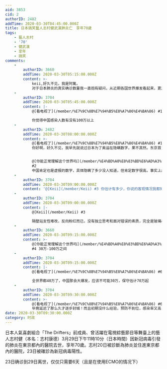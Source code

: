 ```yaml
---
aid: 3853
cid: 2
authorID: 2482
addTime: 2020-03-30T04:45:00.000Z
title: 日本搞笑藝人志村健武漢肺炎亡　享年70歲
tags:
    - 藝人志村
    - '70'
    - 健武漢
    - 享年
    - 搞笑
comments:
    -
        authorID: 3660
        addTime: 2020-03-30T05:15:00.000Z
        content: >-
            keii,好久不见，我是阿篱。
            对于日本肺炎的真实确诊数量我一直抱有疑问，从近期各国世界爆发看起来，更加印证了自己的想法。日本的真实感染人数起码是确诊人数的10-20倍左右。
    -
        authorID: 3704
        addTime: 2020-03-30T05:45:00.000Z
        content: |-
            @[看电视了](/member/%E7%9C%8B%E7%94%B5%E8%A7%86%E4%BA%86) #1

            你觉得中国感染人数有没有100万以上
    -
        authorID: 2482
        addTime: 2020-03-30T08:00:00.000Z
        content: >-
            @[看电视了](/member/%E7%9C%8B%E7%94%B5%E8%A7%86%E4%BA%86) #1
            你好啊，好久不见，我早先就说过日本为了奥运在隐瞒数字，果不其然。东京首当其冲作为人口最密集的地区，即将成为日本感染最多的地方已经是板上钉钉的事情了。隔壁之前各种嘎吹日本防疫好的也都不见了。我故意把隔壁嘎吹贴顶上来，结果一秒被站长转水，可见真是讽刺啊。鸵鸟就是鸵鸟，掩耳盗铃式的防疫显然无法被国际奥委会信任，更不会被各国运动员信任，若是在20年前尚可用信息闭塞的优势去掩盖疫情，可惜现在网络发达，鸵鸟是猎物，把头埋沙里依然是猎物。


            @[你能正常理解这个世界吗](/member/%E4%BD%A0%E8%83%BD%E6%AD%A3%E5%B8%B8%E7%90%86%E8%A7%A3%E8%BF%99%E4%B8%AA%E4%B8%96%E7%95%8C%E5%90%97)
            #2
            中国肯定也是虚报的数字，具体隐瞒了多少没人知道，但肯定数字很高。事实上虚报数字是任何政府面对危机的正常逻辑，维稳第一，经济第二，人命第三，韭菜命没有排名。
    -
        authorID: 3704
        addTime: 2020-03-30T09:00:00.000Z
        content: '@[Keii](/member/Keii) #3 你估计有多少，你说的客观情况我都知道，我主要是问你们的看法……'
    -
        authorID: 3704
        addTime: 2020-03-30T09:00:00.000Z
        content: |-
            @[Keii](/member/Keii) #3

            隔壁站支性难改，反向粉红而已，没有独立思考和面对错误的素质，完全是玻璃心巨婴，隔壁站的疯癫是我们最好的疗慰剂！
    -
        authorID: 3660
        addTime: 2020-03-30T09:15:00.000Z
        content: >-
            @[你能正常理解这个世界吗](/member/%E4%BD%A0%E8%83%BD%E6%AD%A3%E5%B8%B8%E7%90%86%E8%A7%A3%E8%BF%99%E4%B8%AA%E4%B8%96%E7%95%8C%E5%90%97)
            #4 30万-100万之间
    -
        authorID: 3704
        addTime: 2020-03-30T09:15:00.000Z
        content: |-
            @[看电视了](/member/%E7%9C%8B%E7%94%B5%E8%A7%86%E4%BA%86) #6

            全世界都40万了，中国那会大爆发，应该不可能30万，保守估计70万起
    -
        authorID: 3704
        addTime: 2020-03-30T09:30:00.000Z
        content: >-
            @[看电视了](/member/%E7%9C%8B%E7%94%B5%E8%A7%86%E4%BA%86) #6
            毕竟延迟了那么久才逐步封城！而且初期没什么经验，预防不到位，感染率又高，物资人员又匮乏，加上人口又密集又有春运大迁徙，估计很不乐观~！
date: 2020-03-30T09:30:00.000Z
category: 时政
---
```


日本人氣喜劇組合「The Drifters」前成員、曾活躍在電視綜藝節目等舞臺上的藝人志村健（本名：志村康德）3月29日下午11時10分（日本時間）因新冠病毒引發的肺炎在東京都內的醫院去世，享年70歲。志村20日被診斷為肺炎並住進東京都內的醫院，23日被確診為新冠病毒陽性。

23日确诊到29日离世，仅仅只需要6天（且是在使用ECMO的情况下）
